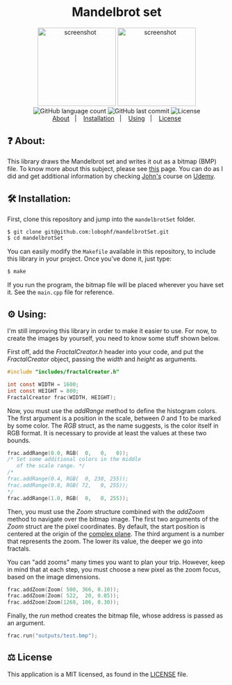 <h1 align="center"> Mandelbrot set </h1>

<p align="center">
  <img height="180px" alt="screenshot" src="https://dl.dropboxusercontent.com/s/86zpogykuljeds9/test.bmp?dl=0">
  <img height="180px" alt="screenshot" src="https://dl.dropboxusercontent.com/s/4v1usq5w8732sx3/test1.bmp?dl=0">
  <br>
  <img alt="GitHub language count" src="https://img.shields.io/github/languages/count/lobophf/mandelbrotSet">	
  <img alt="GitHub last commit" src="https://img.shields.io/github/last-commit/lobophf/mandelbrotSet">
  <img alt="License" src="https://img.shields.io/badge/license-MIT-brightgreen"> 
  <br>
  <a href="#question-about">About</a>&nbsp;&nbsp;&nbsp;|&nbsp;&nbsp;&nbsp;
  <a href="#hammer_and_wrench-installation">Installation</a>&nbsp;&nbsp;&nbsp;|&nbsp;&nbsp;&nbsp;
  <a href="#gear-using">Using</a>&nbsp;&nbsp;&nbsp;|&nbsp;&nbsp;&nbsp;
  <a href="#balance_scale-license">License</a>	
<p>

## :question: About:
This library draws the Mandelbrot set and writes it out as a bitmap (BMP) file. To know more about this
subject, please see [this](https://en.wikipedia.org/wiki/Mandelbrot_set) page. You can do as I did and 
get additional information by checking [John's](https://twitter.com/caveofjohn?lang=en) course on 
[Udemy](https://www.udemy.com/course/learn-advanced-c-programming/).

## :hammer_and_wrench: Installation:
First, clone this repository and jump into the `mandelbrotSet` folder.

```sh
$ git clone git@github.com:lobophf/mandelbrotSet.git 
$ cd mandelbrotSet
```

You can easily modify the `Makefile` available in this repository, to include 
this library in your project. Once you've done it, just type:

```sh
$ make
```
If you run the program, the bitmap file will be placed wherever you have set it. See the 
`main.cpp` file for reference.

## :gear: Using:
I'm still improving this library in order to make it easier to use. For now, 
to create the images by yourself, you need to know some stuff shown below.

First off, add the *FractalCreator.h* header into your code, and put the 
*FractalCreator* object, passing the *width* and *height* as arguments.

```C
#include "includes/fractalCreator.h"

int const WIDTH = 1600;
int const HEIGHT = 800;
FractalCreator frac(WIDTH, HEIGHT); 
```
Now, you must use the *addRange* method to define the histogram colors. The first argument 
is a position in the scale, between *0* and *1* to be marked by some color. The *RGB* struct, 
as the name suggests, is the color itself in RGB format. It is necessary to provide at least 
the values at these two bounds.

```C
frac.addRange(0.0, RGB(  0,   0,   0));
/* Set some additional colors in the middle 
   of the scale range. */
/* 
frac.addRange(0.4, RGB(  0, 230, 255));
frac.addRange(0.8, RGB( 72,   0, 255));
*/
frac.addRange(1.0, RGB(  0,   0, 255));
```

Then, you must use the *Zoom* structure combined with the *addZoom* method to 
navigate over the bitmap image. The first two arguments of the *Zoom* struct are 
the pixel coordinates. By default, the start position is centered at the origin 
of the [complex plane](https://en.wikipedia.org/wiki/Complex_plane). The third 
argument is a number that represents the zoom. The lower its value, the deeper we 
go into fractals.

You can "add zooms" many times you want to plan your trip. However, keep in mind 
that at each step, you must choose a new pixel as the zoom focus, based on the 
image dimensions.

```C
frac.addZoom(Zoom( 500, 366, 0.10));
frac.addZoom(Zoom( 522,  20, 0.05));
frac.addZoom(Zoom(1268, 106, 0.30));
```

Finally, the *run* method creates the bitmap file, whose address is passed as an argument.

```C
frac.run("outputs/test.bmp");
```

## :balance_scale: License
This application is a MIT licensed, as found in the [LICENSE](./LICENSE) file.
